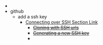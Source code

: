 -
- github
	- add a ssh key
		- [Connecting over SSH Section Link ](https://docs.github.com/en/get-started/quickstart/set-up-git#connecting-over-ssh)
			- ~~[Cloning with SSH urls](https://docs.github.com/en/github/getting-started-with-github/about-remote-repositories/#cloning-with-ssh-urls)~~
			- ~~[Generating a new SSH key](https://docs.github.com/en/articles/generating-a-new-ssh-key-and-adding-it-to-the-ssh-agent)~~
			-